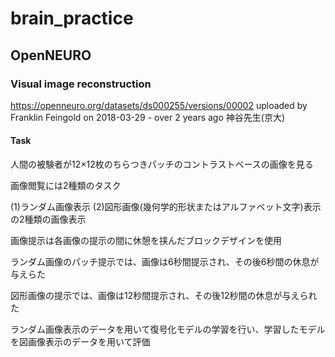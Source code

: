 # brain_practice
## OpenNEURO
### Visual image reconstruction
https://openneuro.org/datasets/ds000255/versions/00002
uploaded by Franklin Feingold on 2018-03-29 - over 2 years ago
神谷先生(京大)
#### Task
人間の被験者が12×12枚のちらつきパッチのコントラストベースの画像を見る

画像閲覧には2種類のタスク

(1)ランダム画像表示
(2)図形画像(幾何学的形状またはアルファベット文字)表示の2種類の画像表示

画像提示は各画像の提示の間に休憩を挟んだブロックデザインを使用

ランダム画像のパッチ提示では、画像は6秒間提示され、その後6秒間の休息が与えらた

図形画像の提示では、画像は12秒間提示され、その後12秒間の休息が与えられた

ランダム画像表示のデータを用いて復号化モデルの学習を行い、学習したモデルを図画像表示のデータを用いて評価

